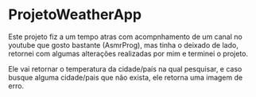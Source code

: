 # ProjetoWeatherApp

Este projeto fiz a um tempo atras com acompnhamento de um canal no youtube que gosto bastante (AsmrProg), mas tinha o deixado de lado, retornei com algumas alterações realizadas por mim e terminei o projeto. 

Ele vai retornar o temperatura da cidade/país na qual pesquisar, e caso busque alguma cidade/pais que não exista, ele retorna uma imagem de erro.
